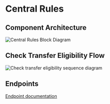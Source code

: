 # Central Rules 

## Component Architecture

![Central Rules Block Diagram](./central_rules_block_diagram.png)

## Check Transfer Eligibility Flow

![Check transfer eligibility sequence diagram](./central_rules_sequence_transfer_eligibility.png)

## Endpoints

[Endpoint documentation](./central_rules_endpoints.md)